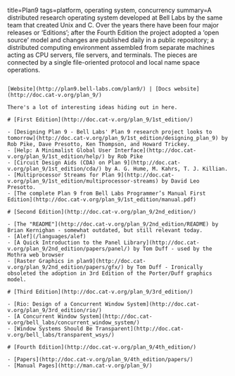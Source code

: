 title=Plan9
tags=platform, operating system, concurrency
summary=A distributed research operating system developed at Bell Labs by the same team that created Unix and C. Over the years there have been four major releases or ‘Editions’; after the Fourth Edition the project adopted a ‘open source’ model and changes are published daily in a public repository; a distributed computing environment assembled from separate machines acting as CPU servers, file servers, and terminals. The pieces are connected by a single file-oriented protocol and local name space operations.
~~~~~~

[Website](http://plan9.bell-labs.com/plan9/) | [Docs website](http://doc.cat-v.org/plan_9/)

There's a lot of interesting ideas hiding out in here.

# [First Edition](http://doc.cat-v.org/plan_9/1st_edition/)

- [Designing Plan 9 - Bell Labs' Plan 9 research project looks to tomorrow](http://doc.cat-v.org/plan_9/1st_edition/designing_plan_9) by Rob Pike, Dave Presotto, Ken Thompson, and Howard Trickey.
- [Help: A Minimalist Global User Interface](http://doc.cat-v.org/plan_9/1st_edition/help/) by Rob Pike
- [Circuit Design Aids (CDA) on Plan 9](http://doc.cat-v.org/plan_9/1st_edition/cda/) by A. G. Hume, M. Kahrs, T. J. Killian.
- [Multiprocessor Streams for Plan 9](http://doc.cat-v.org/plan_9/1st_edition/multiprocessor-streams) by David Leo Presotto.
- [The complete Plan 9 from Bell Labs Programmer’s Manual First Edition](http://doc.cat-v.org/plan_9/1st_edition/manual.pdf)

# [Second Edition](http://doc.cat-v.org/plan_9/2nd_edition/)

- [The "README"](http://doc.cat-v.org/plan_9/2nd_edition/README) by Brian Kernighan - somewhat outdated, but still relevant today.
- [Alef](/languages/alef)
- [A Quick Introduction to the Panel Library](http://doc.cat-v.org/plan_9/2nd_edition/papers/panel/) by Tom Duff - used by the Mothra web browser
- [Raster Graphics in plan9](http://doc.cat-v.org/plan_9/2nd_edition/papers/gfx/) by Tom Duff - Ironically obsoleted the adoption in 3rd Edition of the Porter/Duff graphics model.

# [Third Edition](http://doc.cat-v.org/plan_9/3rd_edition/)

- [Rio: Design of a Concurrent Window System](http://doc.cat-v.org/plan_9/3rd_edition/rio/)
- [A Concurrent Window System](http://doc.cat-v.org/bell_labs/concurrent_window_system/)
- [Window Systems Should Be Transparent](http://doc.cat-v.org/bell_labs/transparent_wsys/)

# [Fourth Edition](http://doc.cat-v.org/plan_9/4th_edition/)

- [Papers](http://doc.cat-v.org/plan_9/4th_edition/papers/)
- [Manual Pages](http://man.cat-v.org/plan_9/)

